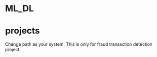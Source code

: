 # ML_DL
# projects
Change path as your system. This is only for fraud transaction detection project.
